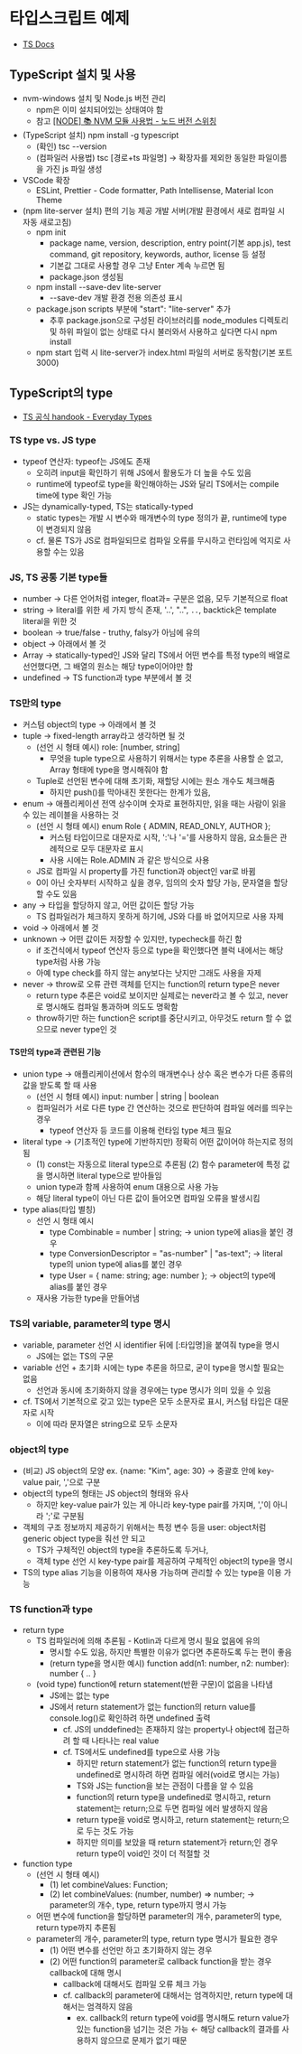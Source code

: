 # 타입스크립트 예제
- [TS Docs](https://www.typescriptlang.org/docs/)

## TypeScript 설치 및 사용
- nvm-windows 설치 및 Node.js 버전 관리
  - npm은 이미 설치되어있는 상태여야 함
  - 참고 [\[NODE\] 📚 NVM 모듈 사용법 - 노드 버전 스위칭](https://inpa.tistory.com/entry/NODE-%F0%9F%93%9A-NVM-%EB%AA%A8%EB%93%88-%EC%82%AC%EC%9A%A9%EB%B2%95-%EB%85%B8%EB%93%9C-%EB%B2%84%EC%A0%84-%EA%B4%80%EB%A6%AC)
- (TypeScript 설치) npm install -g typescript
  - (확인) tsc --version
  - (컴파일러 사용법) tsc [경로+ts 파일명] → 확장자를 제외한 동일한 파일이름을 가진 js 파일 생성
- VSCode 확장
  - ESLint, Prettier - Code formatter, Path Intellisense, Material Icon Theme
- (npm lite-server 설치) 편의 기능 제공 개발 서버(개발 환경에서 새로 컴파일 시 자동 새로고침)
  - npm init
    - package name, version, description, entry point(기본 app.js), test command, git repository, keywords, author, license 등 설정
    - 기본값 그대로 사용할 경우 그냥 Enter 계속 누르면 됨
    - package.json 생성됨
  - npm install --save-dev lite-server
    - --save-dev 개발 환경 전용 의존성 표시
  - package.json scripts 부분에 "start": "lite-server" 추가
    - 추후 package.json으로 구성된 라이브러리를 node_modules 디렉토리 및 하위 파일이 없는 상태로 다시 불러와서 사용하고 싶다면 다시 npm install
  - npm start 입력 시 lite-server가 index.html 파일의 서버로 동작함(기본 포트 3000)

## TypeScript의 type
- [TS 공식 handook - Everyday Types](https://www.typescriptlang.org/docs/handbook/2/everyday-types.html)

### TS type vs. JS type
- typeof 연산자: typeof는 JS에도 존재
  - 오히려 input을 확인하기 위해 JS에서 활용도가 더 높을 수도 있음
  - runtime에 typeof로 type을 확인해야하는 JS와 달리 TS에서는 compile time에 type 확인 가능
- JS는 dynamically-typed, TS는 statically-typed
  - static types는 개발 시 변수와 매개변수의 type 정의가 끝, runtime에 type이 변경되지 않음
  - cf. 물론 TS가 JS로 컴파일되므로 컴파일 오류를 무시하고 런타임에 억지로 사용할 수는 있음

### JS, TS 공통 기본 type들
- number → 다른 언어처럼 integer, float과= 구분은 없음, 모두 기본적으로 float
- string → literal를 위한 세 가지 방식 존재, '..', "..", `..`, backtick은 template literal을 위한 것
- boolean → true/false - truthy, falsy가 아님에 유의
- object → 아래에서 볼 것
- Array → statically-typed인 JS와 달리 TS에서 어떤 변수를 특정 type의 배열로 선언했다면, 그 배열의 원소는 해당 type이어야만 함
- undefined → TS function과 type 부분에서 볼 것

### TS만의 type
- 커스텀 object의 type → 아래에서 볼 것
- tuple → fixed-length array라고 생각하면 될 것
  - (선언 시 형태 예시) role: [number, string]
    - 무엇을 tuple type으로 사용하기 위해서는 type 추론을 사용할 순 없고, Array 형태에 type을 명시해줘야 함
  - Tuple로 선언된 변수에 대해 초기화, 재할당 시에는 원소 개수도 체크해줌
    - 하지만  push()를 막아내진 못한다는 한계가 있음, 
- enum → 애플리케이션 전역 상수이며 숫자로 표현하지만, 읽을 때는 사람이 읽을 수 있는 레이블을 사용하는 것
  - (선언 시 형태 예시) enum Role { ADMIN, READ_ONLY, AUTHOR };
    - 커스텀 타입이므로 대문자로 시작, ':'나 '='를 사용하지 않음, 요소들은 관례적으로 모두 대문자로 표시
    - 사용 시에는 Role.ADMIN 과 같은 방식으로 사용
  - JS로 컴파일 시 property를 가진 function과 object인 var로 바뀜
  - 0이 아닌 숫자부터 시작하고 싶을 경우, 임의의 숫자 할당 가능, 문자열을 할당할 수도 있음
- any → 타입을 할당하지 않고, 어떤 값이든 할당 가능
  -  TS 컴파일러가 체크하지 못하게 하기에, JS와 다를 바 없어지므로 사용 자제
- void → 아래에서 볼 것
- unknown → 어떤 값이든 저장할 수 있지만, typecheck를 하긴 함
  - if 조건식에서 typeof 연산자 등으로 type을 확인했다면 블럭 내에서는 해당 type처럼 사용 가능
  - 아예 type check를 하지 않는 any보다는 낫지만 그래도 사용을 자제
- never → throw로 오류 관련 객체를 던지는 function의 return type은 never
  - return type 추론은 void로 보이지만 실제로는 never라고 볼 수 있고, never로 명시해도 컴파일 통과하며 의도도 명확함
  - throw하기만 하는 function은 script를 중단시키고, 아무것도 return 할 수 없으므로 never type인 것

#### TS만의 type과 관련된 기능
- union type → 애플리케이션에서 함수의 매개변수나 상수 혹은 변수가 다른 종류의 값을 받도록 할 때 사용
  - (선언 시 형태 예시) input: number | string | boolean
  - 컴파일러가 서로 다른 type 간 연산하는 것으로 판단하여 컴파일 에러를 띄우는 경우
    - typeof 연산자 등 코드를 이용해 런타임 type 체크 필요
- literal type → (기초적인 type에 기반하지만) 정확히 어떤 값이어야 하는지로 정의됨
  - (1) const는 자동으로 literal type으로 추론됨 (2) 함수 parameter에 특정 값을 명시하면 literal type으로 받아들임
  - union type과 함께 사용하여 enum 대용으로 사용 가능
  - 해당 literal type이 아닌 다른 값이 들어오면 컴파일 오류을 발생시킴
- type alias(타입 별칭)
  - 선언 시 형태 예시
    - type Combinable = number | string; → union type에 alias을 붙인 경우
    - type ConversionDescriptor = "as-number" | "as-text"; → literal type의 union type에 alias를 붙인 경우
    - type User = { name: string; age: number }; → object의 type에 alias를 붙인 경우
  - 재사용 가능한 type을 만들어냄

### TS의 variable, parameter의 type 명시
- variable, parameter 선언 시 identifier 뒤에 \[:타입명\]을 붙여줘 type을 명시
  - JS에는 없는 TS의 구문
- variable 선언 + 초기화 시에는 type 추론을 하므로, 굳이 type을 명시할 필요는 없음
  - 선언과 동시에 초기화하지 않을 경우에는 type 명시가 의미 있을 수 있음
- cf. TS에서 기본적으로 갖고 있는 type은 모두 소문자로 표시, 커스텀 타입은 대문자로 시작
  - 이에 따라 문자열은 string으로 모두 소문자
  
### object의 type
- (비교) JS object의 모양 ex.  {name: "Kim", age: 30} → 중괄호 안에 key-value pair, ','으로 구분
- object의 type의 형태는 JS object의 형태와 유사
  - 하지만 key-value pair가 있는 게 아니라 key-type pair를 가지며, ','이 아니라 ';'로 구분됨
- 객체의 구조 정보까지 제공하기 위해서는 특정 변수 등을 user: object처럼 generic object type을 줘선 안 되고
  - TS가 구체적인 object의 type을 추론하도록 두거나,
  - 객체 type 선언 시 key-type pair를 제공하여 구체적인 object의 type을 명시
- TS의 type alias 기능을 이용하여 재사용 가능하며 관리할 수 있는 type을 이용 가능

### TS function과 type
- return type
  - TS 컴파일러에 의해 추론됨 - Kotlin과 다르게 명시 필요 없음에 유의
    - 명시할 수도 있음, 하지만 특별한 이유가 없다면 추론하도록 두는 편이 좋음
    - (return type을 명시한 예시) function add(n1: number, n2: number): number { .. }
  - (void type) function에 return statement(반환 구문)이 없음을 나타냄
    - JS에는 없는 type
    - JS에서 return statement가 없는 function의 return value를 console.log()로 확인하려 하면 undefined 출력
      - cf. JS의 unddefined는 존재하지 않는 property나 object에 접근하려 할 때 나타나는 real value
      - cf. TS에서도 undefined를 type으로 사용 가능
        - 하지만 return statement가 없는 function의 return type을 undefined로 명시하려 하면 컴파일 에러(void로 명시는 가능)
        - TS와 JS는 function을 보는 관점이 다름을 알 수 있음
        - function의 return type을 undefined로 명시하고, return statement는 return;으로 두면 컴파일 에러 발생하지 않음
        - return type을 void로 명시하고, return statement는 return;으로 두는 것도 가능
        - 하지만 의미를 보았을 때 return statement가 return;인 경우 return type이 void인 것이 더 적절할 것
- function type
  - (선언 시 형태 예시)
    - (1) let combineValues: Function;
    - (2) let combineValues: (number, number) => number; → parameter의 개수, type, return type까지 명시 가능
  - 어떤 변수에 function을 할당하면 parameter의 개수, parameter의 type, return type까지 추론됨
  - parameter의 개수, parameter의 type, return type 명시가 필요한 경우
    - (1) 어떤 변수를 선언만 하고 초기화하지 않는 경우
    - (2) 어떤 function의 parameter로 callback function을 받는 경우 callback에 대해 명시
      - callback에 대해서도 컴파일 오류 체크 가능
      - cf. callback의 parameter에 대해서는 엄격하지만, return type에 대해서는 엄격하지 않음
        - ex. callback의 return type에 void를 명시해도 return value가 있는 function을 넘기는 것은 가능 ← 해당 callback의 결과를 사용하지 않으므로 문제가 없기 때문
